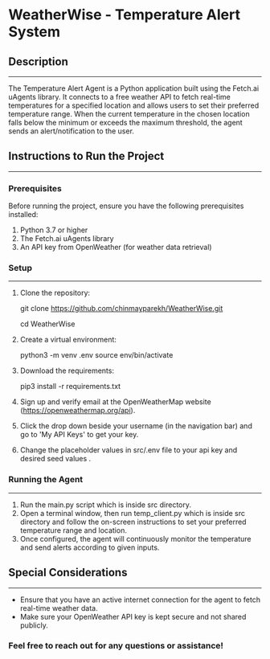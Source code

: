 # WeatherWise - Temperature Alert System

## Description
---
The Temperature Alert Agent is a Python application built using the Fetch.ai uAgents library.
It connects to a free weather API to fetch real-time temperatures for a specified location and allows users to set their preferred temperature range. 
When the current temperature in the chosen location falls below the minimum or exceeds the maximum threshold, the agent sends an alert/notification to the user.

## Instructions to Run the Project
---
### Prerequisites
Before running the project, ensure you have the following prerequisites installed:

1. Python 3.7 or higher
2. The Fetch.ai uAgents library
3. An API key from OpenWeather (for weather data retrieval)

### Setup
---
1. Clone the repository:

      git clone https://github.com/chinmayparekh/WeatherWise.git

      cd WeatherWise

2. Create a virtual environment:

      python3 -m venv .env
      source env/bin/activate

3. Download the requirements:

      pip3 install -r requirements.txt

4. Sign up and verify email at the OpenWeatherMap website (https://openweathermap.org/api).

5.   Click the drop down beside your username (in the navigation bar) and go to 'My API Keys' to get your key.
6. Change the placeholder values in src/.env file to your api key and desired seed values . 

### Running the Agent
---
1. Run the main.py script which is inside src directory.
2. Open a terminal window, then run temp_client.py which is inside src directory and follow the on-screen instructions to set your preferred temperature range and location.
3. Once configured, the agent will continuously monitor the temperature and send alerts according to given inputs.

## Special Considerations
---
- Ensure that you have an active internet connection for the agent to fetch real-time weather data.
- Make sure your OpenWeather API key is kept secure and not shared publicly.


### Feel free to reach out for any questions or assistance!

